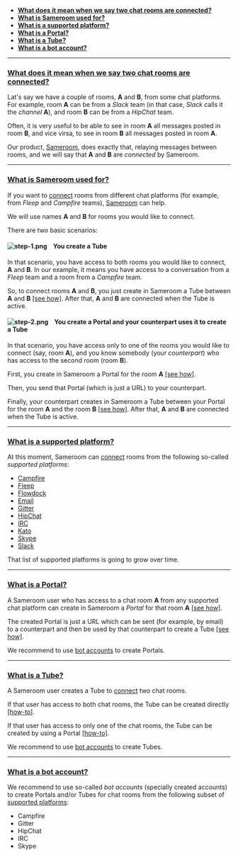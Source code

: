  - [**What does it mean when we say two chat rooms are connected?**](/getting-started/en/faq/list#connected-rooms)
 - [**What is Sameroom used for?**](/getting-started/en/faq/list#sameroom-purpose)
 - [**What is a supported platform?**](/getting-started/en/faq/list#supported-platform)
 - [**What is a Portal?**](/getting-started/en/faq/list#portal-definition)
 - [**What is a Tube?**](/getting-started/en/faq/list#tube-definition)
 - [**What is a bot account?**](/getting-started/en/faq/list#bot-account)
 
---
### <a href="#connected-rooms" name="connected-rooms">**What does it mean when we say two chat rooms are connected?**</a>
 
Lat's say we have a couple of rooms, **A** and **B**, from some chat platforms. For example, room **A** can be from a _Slack_ team (in that case, _Slack_ calls it the _channel_ **A**), and room **B** can be from a _HipChat_ team.

Often, it is very useful to be able to see in room **A** all messages posted in room **B**, and vice virsa, to see in room **B** all messages posted in room **A**.

Our product, [Sameroom](https://sameroom.io), does exactly that, relaying messages between rooms, and we will say that **A** and **B** are _connected_ by Sameroom. 

---
### <a href="#sameroom-purpose" name="sameroom-purpose">**What is Sameroom used for?**</a>
 
If you want to [connect](/getting-started/en/faq/list#connected-rooms) rooms from different chat platforms (for example, from _Fleep_ and _Campfire_ teams), [Sameroom](https://sameroom.io) can help. 

We will use names **A** and **B** for rooms you would like to connect.

There are two basic scenarios:

#### ![step-1.png](https://in.kato.im/b8be284b81c9467fed3170d274c28de6789dd2fae1957895cd34bc20a2676d25/step-1.png) &ensp; **You create a Tube**
 
In that scenario, you have access to both rooms you would like to connect, **A** and **B**. In our example, it means you have access to a conversation from a _Fleep_ team and a room from a _Campfire_ team.  

So, to connect rooms **A** and **B**, you just create in Sameroom a Tube between **A** and **B** [[see how]](/getting-started/en/faq/list#how-to-create-a-tube). After that, **A** and **B** are connected when the Tube is active.

#### ![step-2.png](https://in.kato.im/99977b264e016814f4af35ac12a7fe42f1138758cd4b9285fa8c34e628a264fd/step-2.png) &ensp; **You create a Portal and your counterpart uses it to create a Tube**
 
In that scenario, you have access only to one of the rooms you would like to connect (say, room **A**), and you know somebody (your _counterpart_) who has access to the second room (room **B**).

First, you create in Sameroom a Portal for the room **A** [[see how]](/getting-started/en/faq/list#how-to-use-a-portal).

Then, you send that Portal (which is just a URL) to your counterpart.

Finally, your counterpart creates in Sameroom a Tube between your Portal for the room **A** and the room **B** [[see how]](/getting-started/en/faq/list#how-to-create-a-tube). After that, **A** and **B** are connected when the Tube is active.

---
### <a href="#supported-platform" name="supported-platform">**What is a supported platform?**</a>

At this moment, Sameroom can [connect](/getting-started/en/faq/list#connected-rooms) rooms from the following so-called _supported platforms_:

 - [Campfire](https://launchpad.37signals.com/campfire/signin)
 - [Fleep](https://fleep.io)
 - [Flowdock](https://www.flowdock.com/login)
 - [Email](https://en.wikipedia.org/wiki/Email)
 - [Gitter](https://gitter.im)
 - [HipChat](https://www.hipchat.com/sign_in)
 - [IRC](http://webchat.freenode.net)
 - [Kato](https://kato.im)
 - [Skype](https://web.skype.com/en)
 - [Slack](https://slack.com)

That list of supported platforms is going to grow over time.

---
### <a href="#portal-definition" name="portal-definition">**What is a Portal?**</a>

A Sameroom user who has access to a chat room **A** from any supported chat platform can create in Sameroom a _Portal_ for that room **A** [[see how]](/getting-started/en/faq/list#portal-creation).

The created Portal is just a URL which can be sent (for example, by email) to a counterpart and then be used by that counterpart to create a Tube [[see how]](/getting-started/en/faq/list#tube-creation-from-portal).

We recommend to use [bot accounts](/getting-started/en/faq/list#bot-account) to create Portals.

---
### <a href="#tube-definition" name="tube-definition">**What is a Tube?**</a>

A Sameroom user creates a Tube to [connect](/getting-started/en/faq/list#connected-rooms) two chat rooms. 

If that user has access to both chat rooms, the Tube can be created directly [[how-to]](/getting-started/en/faq/list#tube-creation).

If that user has access to only one of the chat rooms, the Tube can be created by using a Portal [[how-to]](/getting-started/en/faq/list#tube-creation-from_portal).

We recommend to use [bot accounts](/getting-started/en/faq/list#bot-account) to create Tubes.

---
### <a href="#bot-account" name="bot-account">**What is a bot account?**</a>

We recommend to use so-called _bot accounts_ (specially created accounts) to create Portals and/or Tubes for chat rooms from the following subset of [supported platforms](/getting-started/en/faq/list#supported-platform):
 
 - Campfire
 - Gitter
 - HipChat
 - IRC
 - Skype
